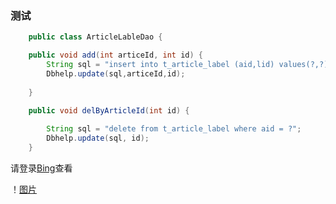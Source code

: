 ### 测试 
```java
    public class ArticleLableDao {

	public void add(int articeId, int id) {
		String sql = "insert into t_article_label (aid,lid) values(?,?)";
		Dbhelp.update(sql,articeId,id);
		
	}

	public void delByArticleId(int id) {
		
		String sql = "delete from t_article_label where aid = ?";
		Dbhelp.update(sql, id);
	}
```
请登录[Bing](https://www.bing.com/)查看

！[图片](https://cn.bing.com/images/search?q=%e5%88%98%e4%ba%a6%e8%8f%b2%e5%86%99%e7%9c%9f&FORM=R5FD0)